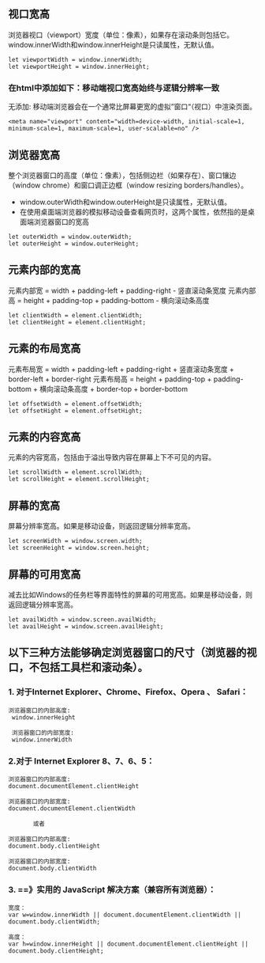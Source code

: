 ## 视口宽高
浏览器视口（viewport）宽度（单位：像素），如果存在滚动条则包括它。
window.innerWidth和window.innerHeight是只读属性，无默认值。

```
let viewportWidth = window.innerWidth;
let viewportHeight = window.innerHeight;

```

### 在html中添加如下：移动端视口宽高始终与逻辑分辨率一致
无添加: 移动端浏览器会在一个通常比屏幕更宽的虚拟”窗口“（视口）中渲染页面。
```
<meta name="viewport" content="width=device-width, initial-scale=1, minimum-scale=1, maximum-scale=1, user-scalable=no" />

```

## 浏览器宽高
整个浏览器窗口的高度（单位：像素），包括侧边栏（如果存在）、窗口镶边（window chrome）和窗口调正边框（window resizing borders/handles）。
- window.outerWidth和window.outerHeight是只读属性，无默认值。
- 在使用桌面端浏览器的模拟移动设备查看网页时，这两个属性，依然指的是桌面端浏览器窗口的宽高
```
let outerWidth = window.outerWidth;
let outerHeight = window.outerHeight;

```

## 元素内部的宽高
元素内部宽 = width + padding-left + padding-right - 竖直滚动条宽度
元素内部高 = height + padding-top + padding-bottom - 横向滚动条高度

```
let clientWidth = element.clientWidth;
let clientHeight = element.clientHight;

```

## 元素的布局宽高
元素布局宽 = width + padding-left + padding-right + 竖直滚动条宽度 + border-left + border-right
元素布局高 = height + padding-top + padding-bottom + 横向滚动条高度 + border-top + border-bottom
```
let offsetWidth = element.offsetWidth;
let offsetHight = element.offsetHight;

```

## 元素的内容宽高
元素的内容宽高，包括由于溢出导致内容在屏幕上下不可见的内容。

```
let scrollWidth = element.scrollWidth;
let scrollHeight = element.scrollHeight;

```

## 屏幕的宽高
屏幕分辨率宽高。如果是移动设备，则返回逻辑分辨率宽高。

```
let screenWidth = window.screen.width;
let screenHeight = window.screen.height;

```

## 屏幕的可用宽高
减去比如Windows的任务栏等界面特性的屏幕的可用宽高。如果是移动设备，则返回逻辑分辨率宽高。

```
let availWidth = window.screen.availWidth;
let availHeight = window.screen.availHeight;

```

## 以下三种方法能够确定浏览器窗口的尺寸（浏览器的视口，不包括工具栏和滚动条）。

### 1. 对于Internet Explorer、Chrome、Firefox、Opera 、 Safari：
```
浏览器窗口的内部高度:
 window.innerHeight
 
 浏览器窗口的内部宽度:
 window.innerWidth
```

### 2.对于 Internet Explorer 8、7、6、5：
```
浏览器窗口的内部高度:
document.documentElement.clientHeight

浏览器窗口的内部宽度:
document.documentElement.clientWidth

       或者

浏览器窗口的内部高度:
document.body.clientHeight

浏览器窗口的内部宽度:
document.body.clientWidth
```
### 3. ==》实用的 JavaScript 解决方案（兼容所有浏览器）：

```
宽度：
var w=window.innerWidth || document.documentElement.clientWidth || document.body.clientWidth;

高度：
var h=window.innerHeight || document.documentElement.clientHeight || document.body.clientHeight;

```